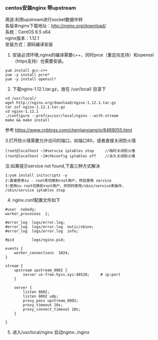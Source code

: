 ### centos安装nginx 带upstream

用途:利用upstream进行socket数据中转  
各版本nginx下载地址：http://nginx.org/download/  
系统：CentOS 6.5 x64  
nginx版本：1.12.1  
安装方式：源码编译安装  

1. 安装必须环境,nginx的编译需要c++，同时prce（重定向支持）和openssl（https支持）也需要安装。
```
yum install gcc-c++
yum -y install pcre*
yum -y install openssl*
```
2. 下载nginx-1.12.1.tar.gz，放在 /usr/local/ 目录下  
```
cd /usr/local/
wget http://nginx.org/download/nginx-1.12.1.tar.gz
tar zxf nginx-1.12.1.tar.gz
cd nginx-1.12.1
./configure --prefix=/usr/local/nginx --with-stream
make && make install
```
参考:https://www.cnblogs.com/chenjianxiang/p/8489055.html

3.打开防火墙需要允许访问的端口，如端口80，或者直接关闭防火墙
```
[root@localhost ~]#servcie iptables stop     //临时关闭防火墙
[root@localhost ~]#chkconfig iptables off    //永久关闭防火墙
```
注:如果提示service not found,下面三种方式解决
```
1:yum install initscripts -y
2:直接使用su - root来切换到root用户，然后使用 service 
3:使用su root切换到root用户，并同时使用/sbin/service来操作，
/sbin/service iptables stop

```

4. nginx.conf配置文件如下

```
#user  nobody;
worker_processes  1;

#error_log  logs/error.log;
#error_log  logs/error.log  notic/sbine;
#error_log  logs/error.log  info;

#pid        logs/nginx.pid;

events {
    worker_connections  1024;
}

stream {
    upstream upstream_8002 {
        server us-free.hyss.xyz:48528;     # ip:port
    }

    server {
        listen 8002;
        listen 8002 udp;
        proxy_pass upstream_8002;
        proxy_timeout 10s;
        proxy_connect_timeout 10s;   
    }

}
```
5. 进入/usr/local/nginx 启动nginx:./nginx